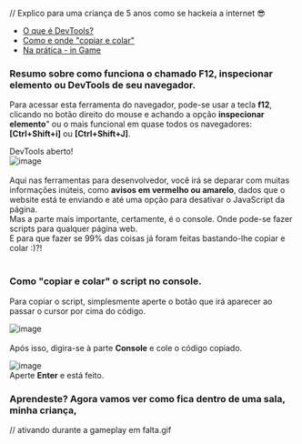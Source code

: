 
// Explico para uma criança de 5 anos como se hackeia a internet 😎

- [O que é DevTools?](https://github.com/reddap/gartic-extension/new/main#resumo-sobre-como-funciona-o-chamado-f12-inspecionar-elemento-ou-devtools-de-seu-navegador)
- [Como e onde "copiar e colar"](https://github.com/reddap/gartic-extension/new/main#como-copiar-e-colar-o-script-no-console)
- [Na prática - in Game]()


### Resumo sobre como funciona o chamado F12, inspecionar elemento ou DevTools de seu navegador.

Para acessar esta ferramenta do navegador, pode-se usar a tecla **f12**, clicando no botão direito do mouse e achando a opção **inspecionar elemento**" ou o mais funcional em quase todos os navegadores: **[Ctrl+Shift+i]** ou **[Ctrl+Shift+J]**.

DevTools aberto!<br>
![image](https://user-images.githubusercontent.com/70059776/152788205-f253c283-c359-4f98-83e8-0b10656d307d.png)
<br>
<br>
Aqui nas ferramentas para desenvolvedor, você irá se deparar com muitas informações inúteis, como **avisos em vermelho ou amarelo**, dados que o website está te enviando e até uma opção para desativar o JavaScript da página.<br>
Mas a parte mais importante, certamente, é o console. Onde pode-se fazer scripts para qualquer página web.<br>
E para que fazer se 99% das coisas já foram feitas bastando-lhe copiar e colar :)?!
<br>
<br>

### Como "copiar e colar" o script no console.

Para copiar o script, simplesmente aperte o botão que irá aparecer ao passar o cursor por cima do código.

![image](https://user-images.githubusercontent.com/70059776/152793386-ed95df9a-b33b-46e7-84b1-57988c909ae2.png)
<br>
<br>
Após isso, digira-se à parte **Console** e cole o código copiado.

![image](https://user-images.githubusercontent.com/70059776/152789205-0bb8c530-3a54-47d9-8485-79ff1814c04c.png)
<br>
Aperte **Enter** e está feito.

### Aprendeste? Agora vamos ver como fica dentro de uma sala, minha criança,

// ativando durante a gameplay em falta.gif
